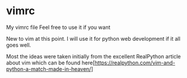 # vimrc
My vimrc file
Feel free to use it if you want

New to vim at this point. I will use it for python web development if it all goes well.

Most the ideas were taken initially from the excellent RealPython article about vim which can be found here[https://realpython.com/vim-and-python-a-match-made-in-heaven/]

